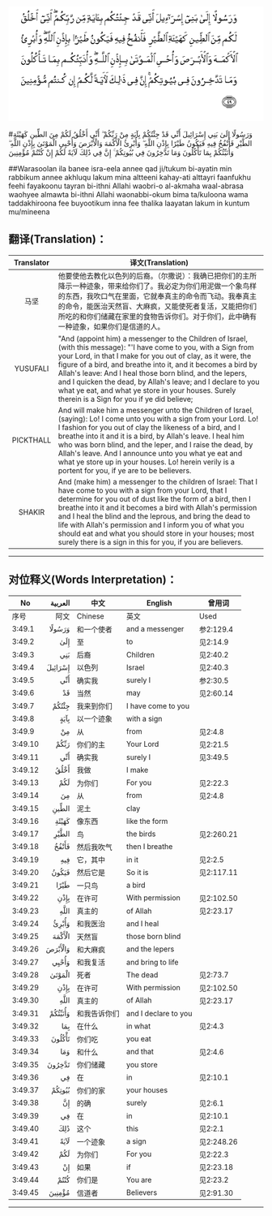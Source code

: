 ![003:049](images/003_049.gif)

#وَرَسُولًا إِلَىٰ بَنِي إِسْرَائِيلَ أَنِّي قَدْ جِئْتُكُمْ بِآيَةٍ مِنْ رَبِّكُمْ ۖ أَنِّي أَخْلُقُ لَكُمْ مِنَ الطِّينِ كَهَيْئَةِ الطَّيْرِ فَأَنْفُخُ فِيهِ فَيَكُونُ طَيْرًا بِإِذْنِ اللَّهِ ۖ وَأُبْرِئُ الْأَكْمَهَ وَالْأَبْرَصَ وَأُحْيِي الْمَوْتَىٰ بِإِذْنِ اللَّهِ ۖ وَأُنَبِّئُكُمْ بِمَا تَأْكُلُونَ وَمَا تَدَّخِرُونَ فِي بُيُوتِكُمْ ۚ إِنَّ فِي ذَٰلِكَ لَآيَةً لَكُمْ إِنْ كُنْتُمْ مُؤْمِنِينَ 

##Warasoolan ila banee isra-eela annee qad ji/tukum bi-ayatin min rabbikum annee akhluqu lakum mina altteeni kahay-ati alttayri faanfukhu feehi fayakoonu tayran bi-ithni Allahi waobri-o al-akmaha waal-abrasa waohyee almawta bi-ithni Allahi waonabbi-okum bima ta/kuloona wama taddakhiroona fee buyootikum inna fee thalika laayatan lakum in kuntum mu/mineena 

## 翻译(Translation)：

| Translator | 译文(Translation)                                            |
| :--------: | ------------------------------------------------------------ |
|    马坚    | 他要使他去教化以色列的后裔。（尔撒说）：我确已把你们的主所降示一种迹象，带来给你们了。我必定为你们用泥做一个象鸟样的东西，我吹口气在里面，它就奉真主的命令而飞动。我奉真主的命令，能医治天然盲、大麻疯，又能使死者复活，又能把你们所吃的和你们储藏在家里的食物告诉你们。对于你们，此中确有一种迹象，如果你们是信道的人。 |
|  YUSUFALI  | "And (appoint him) a messenger to the Children of Israel, (with this message): "'I have come to you, with a Sign from your Lord, in that I make for you out of clay, as it were, the figure of a bird, and breathe into it, and it becomes a bird by Allah's leave: And I heal those born blind, and the lepers, and I quicken the dead, by Allah's leave; and I declare to you what ye eat, and what ye store in your houses. Surely therein is a Sign for you if ye did believe; |
| PICKTHALL  | And will make him a messenger unto the Children of Israel, (saying): Lo! I come unto you with a sign from your Lord. Lo! I fashion for you out of clay the likeness of a bird, and I breathe into it and it is a bird, by Allah's leave. I heal him who was born blind, and the leper, and I raise the dead, by Allah's leave. And I announce unto you what ye eat and what ye store up in your houses. Lo! herein verily is a portent for you, if ye are to be believers. |
|   SHAKIR   | And (make him) a messenger to the children of Israel: That I have come to you with a sign from your Lord, that I determine for you out of dust like the form of a bird, then I breathe into it and it becomes a bird with Allah's permission and I heal the blind and the leprous, and bring the dead to life with Allah's permission and I inform you of what you should eat and what you should store in your houses; most surely there is a sign in this for you, if you are believers. |

---

## 对位释义(Words Interpretation)：

| No   | العربية | 中文    | English | 曾用词 |
| ---- | ------: | ------- | ------- | ------ |
| 序号 |    阿文 | Chinese | 英文    | Used   |
| 3:49.1  | وَرَسُولًا  | 和一个使者         | and a messenger      | 参2:129.4  |
| 3:49.2  | إِلَىٰ     | 至                 | to                   | 见2:14.9   |
| 3:49.3  | بَنِي     | 后裔               | Children             | 见2:40.2   |
| 3:49.4  | إِسْرَائِيلَ | 以色列             | Israel               | 见2:40.3   |
| 3:49.5  | أَنِّي     | 确实我             | surely I             | 参2:30.5   |
| 3:49.6  | قَدْ      | 当然               | may                  | 见2:60.14  |
| 3:49.7  | جِئْتُكُمْ   | 我来到你们         | I have come to you   |            |
| 3:49.8  | بِآيَةٍ    | 以一个迹象         | with a sign          |            |
| 3:49.9  | مِنْ      | 从                 | from                 | 见2:4.8    |
| 3:49.10 | رَبِّكُمْ    | 你们的主           | Your Lord            | 见2:21.5   |
| 3:49.11 | أَنِّي     | 确实我             | surely I             | 见3:49.5   |
| 3:49.12 | أَخْلُقُ    | 我做               | I make               |            |
| 3:49.13 | لَكُمْ     | 为你们             | For you              | 见2:22.3   |
| 3:49.14 | مِنَ      | 从                 | from                 | 见2:4.8    |
| 3:49.15 | الطِّينِ   | 泥土               | clay                 |            |
| 3:49.16 | كَهَيْئَةِ   | 像东西             | like the form        |            |
| 3:49.17 | الطَّيْرِ   | 鸟                 | the birds            | 见2:260.21 |
| 3:49.18 | فَأَنْفُخُ   | 然后我吹气         | then I breathe       |            |
| 3:49.19 | فِيهِ     | 它，其中           | in it                | 见2:2.5    |
| 3:49.20 | فَيَكُونُ   | 然后它是           | So it is             | 见2:117.11 |
| 3:49.21 | طَيْرًا    | 一只鸟             | a bird               |            |
| 3:49.22 | بِإِذْنِ    | 在许可             | With permission      | 见2:102.50 |
| 3:49.23 |    اللَّهِ | 真主的       | of Allah             | 见2:23.17  |
| 3:49.24 | وَأُبْرِئُ   | 和我医治           | and I heal           |            |
| 3:49.25 | الْأَكْمَهَ  | 天然盲             | those born blind     |            |
| 3:49.26 | وَالْأَبْرَصَ | 和大麻疯           | and the lepers       |            |
| 3:49.27 | وَأُحْيِي   | 和我复活           | and bring to life    |            |
| 3:49.28 | الْمَوْتَىٰ  | 死者               | The dead             | 见2:73.7   |
| 3:49.29 | بِإِذْنِ    | 在许可             | With permission      | 见2:102.50 |
| 3:49.30 |    اللَّهِ | 真主的       | of Allah             | 见2:23.17  |
| 3:49.31 | وَأُنَبِّئُكُمْ | 和我告诉你们       | and I declare to you |            |
| 3:49.32 | بِمَا     | 在什么             | in what              | 见2:4.3    |
| 3:49.33 | تَأْكُلُونَ  | 你们吃             | you eat              |            |
| 3:49.34 | وَمَا     | 和什么             | and that             | 见2:4.6    |
| 3:49.35 | تَدَّخِرُونَ  | 你们储藏           | you store            |            |
| 3:49.36 | فِي      | 在                 | in                   | 见2:10.1   |
| 3:49.37 | بُيُوتِكُمْ  | 你们的家           | your houses          |            |
| 3:49.38 | إِنَّ      | 的确               | surely               | 见2:6.1    |
| 3:49.39 | فِي      | 在                 | in                   | 见2:10.1   |
| 3:49.40 | ذَٰلِكَ     | 这个         | this                 | 见2:2.1    |
| 3:49.41 | لَآيَةً    | 一个迹象           | a sign               | 见2:248.26 |
| 3:49.42 | لَكُمْ     | 为你们             | For you              | 见2:22.3   |
| 3:49.43 | إِنْ      | 如果               | if                   | 见2:23.18  |
| 3:49.44 | كُنْتُمْ    | 你们是       | You are              | 见2:23.2   |
| 3:49.45 | مُؤْمِنِينَ  | 信道者             | Believers            | 见2:91.30  |

---

